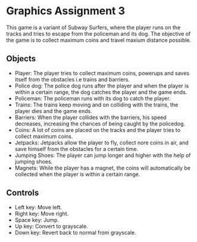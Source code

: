 # Graphics Assignment 3

This game is a variant of Subway Surfers, where the player runs on the tracks and tries to escape from the policeman and its dog. The objective of the game is to collect maximum coins and travel maxium distance possible.

## Objects

- Player: The player tries to collect maximum coins, powerups and saves itself from the obstacles i.e trains and barriers. 
- Police dog: The police dog runs after the player and when the player is within a certain range, the dog catches the player and the game ends.
- Policeman: The policeman runs with its dog to catch the player.
- Trains: The trains keep moving and on colliding with the trains, the player dies and the game ends.
- Barriers: When the player collides with the barriers, his speed decreases, increasing the chances of being caught by the policedog.
- Coins: A lot of coins are placed on the tracks and the player tries to collect maximum coins.
- Jetpacks: Jetpacks allow the player to fly, collect nore coins in air, and save himself from the obstacles for a certain time.
- Jumping Shoes: The player can jump longer and higher with the help of jumping shoes.
- Magnets: While the player has a magnet, the coins will automatically be collected when the player is within a certain range.


## Controls
- Left key: Move left.
- Right key: Move right.
- Space key: Jump.
- Up key: Convert to grayscale.
- Down key: Revert back to normal from grayscale.



